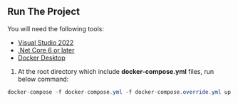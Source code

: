 ## Run The Project
You will need the following tools:

* [Visual Studio 2022](https://visualstudio.microsoft.com/downloads/)
* [.Net Core 6 or later](https://dotnet.microsoft.com/download/dotnet-core/5)
* [Docker Desktop](https://www.docker.com/products/docker-desktop)

1. At the root directory which include **docker-compose.yml** files, run below command:
```csharp
docker-compose -f docker-compose.yml -f docker-compose.override.yml up -d
```
